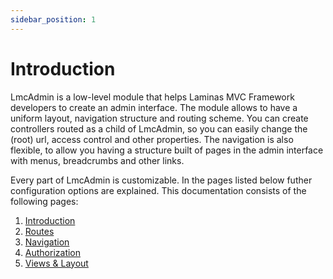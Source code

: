 ```yaml
---
sidebar_position: 1
---
```

# Introduction
LmcAdmin is a low-level module that helps Laminas MVC Framework developers to create an admin interface. The module allows to have a uniform layout, navigation structure and routing scheme. You can create controllers routed as a child of LmcAdmin, so you can easily change the (root) url, access control and other properties. The navigation is also flexible, to allow you having a structure built of pages in the admin interface with menus, breadcrumbs and other links.

Every part of LmcAdmin is customizable. In the pages listed below futher configuration options are explained. This documentation consists of the following pages:

 1. [Introduction](Introduction)
 2. [Routes](Routes)
 3. [Navigation](Navigation)
 4. [Authorization](Authorization)
 5. [Views & Layout](ViewLayout)
